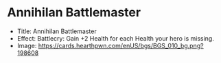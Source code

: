 # Annihilan Battlemaster
- Title:  Annihilan Battlemaster
- Effect:  Battlecry: Gain +2 Health for each Health your hero is missing.
- Image:  https://cards.hearthpwn.com/enUS/bgs/BGS_010_bg.png?198608
